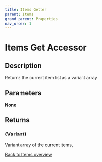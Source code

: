 ```yaml
---
title: Items Getter
parent: Items
grand_parent: Properties
nav_order: 1
---
```


# Items Get Accessor

## Description
Returns the current item list as a variant array
## Parameters
**None**
## Returns
### (Variant) 
Variant array of the current items,

[Back to Items overview](https://senipah.github.io/VBA-Better-Array/api/properties/items/)